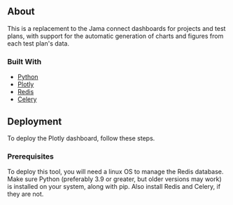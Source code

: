## About

This is a replacement to the Jama connect dashboards for projects and test plans, with support for the automatic generation of charts and figures from each test plan's data.

### Built With

* [Python](https://www.python.org/downloads/source/)
* [Plotly](https://plotly.com/)
* [Redis](https://redis.io/topics/quickstart)
* [Celery](https://docs.celeryproject.org/en/stable/getting-started/first-steps-with-celery.html)

## Deployment

To deploy the Plotly dashboard, follow these steps.

### Prerequisites

To deploy this tool, you will need a linux OS to manage the Redis database. 
Make sure Python (preferably 3.9 or greater, but older versions may work) is installed on your system, along with pip. Also install Redis and Celery, if they are not. 
